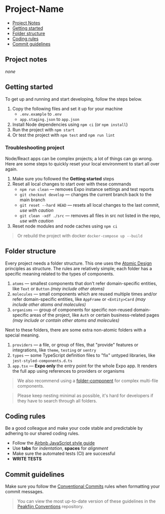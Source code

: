 # Project-Name

- [Project Notes](#markdown-header-project-notes)
- [Getting started](#markdown-header-getting-started)
- [Folder structure](#markdown-header-folder-structure)
- [Coding rules](#markdown-header-coding-rules)
- [Commit guidelines](#markdown-header-commit-guidelines)


## Project notes

_none_


## Getting started

To get up and running and start developing, follow the steps below.

1. Copy the following files and set it up for your machine
	- `.env.example` to `.env`
	- `app.staging.json` to `app.json`
2. Install Node dependencies using `npm ci` (or `npm install`)
3. Run the project with `npm start`
4. Or test the project with `npm test` and `npm run lint`

### Troubleshooting project

Node/React apps can be complex projects; a lot of things can go wrong.
Here are some steps to quickly reset your local environment to start all over again.

1. Make sure you followed the **Getting started** steps
2. Reset all local changes to start over with these commands
    - `npm run clean` — removes Expo instance settings and test reports
	- `git checkout develop` — changes the current branch back to the main branch
	- `git reset --hard HEAD` — resets all local changes to the last commit, _use with caution_
	- `git clean -xdf ./src` — removes all files in src not listed in the repo, _use with caution_
3. Reset node modules and node caches using `npm ci`

> Or rebuild the project with docker `docker-compose up --build`


## Folder structure

Every project needs a folder structure.
This one uses the [Atomic Design][link-atomic-design] principles as structure.
The rules are relatively simple; each folder has a specific meaning related to the types of components.

1. `atoms` — smallest components that don't refer domain-specific entities, like `Text` or `Button` _(may include other atoms)_
2. `molecules` — small components which are reused multiple times and/or refer domain-specific entities, like `AppFrame` or `<Entity>Card` _(may include other atoms and molecules)_
3. `organisms` — group of components for specific non-reused domain-specific areas of the project, like `Auth` or certain business-related pages _(may include or contain other atoms and molecules)_

Next to these folders, there are some extra non-atomic folders with a special meaning.

1. `providers` — a file, or group of files, that "provide" features or integrations, like `theme`, `testing` or `sentry`
2. `types` — some TypeScript definition files to "fix" untyped libraries, like `jest-styled-components.d.ts`
3. `app.tsx` — **Expo only** the entry point for the whole Expo app. It renders the full app using references to providers or organisms

> We also recommend using a [folder-component][link-folder-component] for complex multi-file components.

> Please keep nesting minimal as possible, it's hard for developers if they have to search through all folders.


## Coding rules

Be a good colleague and make your code stable and predictable by adhering to our shared coding rules.

- Follow the [Airbnb JavaScript style guide][link-airbnb-js]
- Use **tabs** for _indentation_, **spaces** for _alignment_
- Make sure the automated tests (CI) are successful
- **WRITE TESTS**


## Commit guidelines

Make sure you follow the [Conventional Commits][link-convcomm] rules when formatting your commit messages.

> You can view the most up-to-date version of these guidelines in the [Peakfijn Conventions][link-peakfijn-commits] repository.


[link-airbnb-js]: https://github.com/airbnb/javascript
[link-atomic-design]: https://bradfrost.com/blog/post/atomic-web-design/
[link-convcomm]: https://www.conventionalcommits.org
[link-folder-component]: https://medium.com/styled-components/component-folder-pattern-ee42df37ec68
[link-peakfijn-commits]: https://github.com/Peakfijn/Conventions/tree/develop/packages/commit-types-peakfijn

